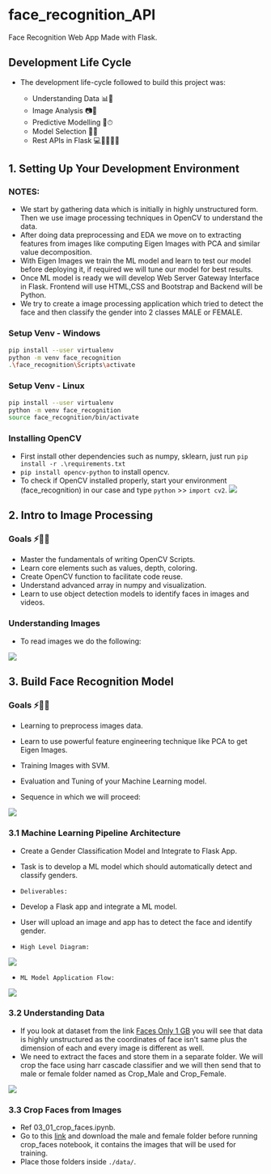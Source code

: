 # face_recognition_API

Face Recognition Web App Made with Flask.

## Development Life Cycle

- The development life-cycle followed to build this project was:

  - Understanding Data 📊🧠
  - Image Analysis 📷📸
  - Predictive Modelling 🚀⏱
  - Model Selection 🎯✅
  - Rest APIs in Flask 💻👩🏻‍💻✨

## 1. Setting Up Your Development Environment

### NOTES:

- We start by gathering data which is initially in highly unstructured form. Then we use image processing techniques in OpenCV to understand the data.
- After doing data preprocessing and EDA we move on to extracting features from images like computing Eigen Images with PCA and similar value decomposition.
- With Eigen Images we train the ML model and learn to test our model before deploying it, if required we will tune our model for best results.
- Once ML model is ready we will develop Web Server Gateway Interface in Flask. Frontend will use HTML,CSS and Bootstrap and Backend will be Python.
- We try to create a image processing application which tried to detect the face and then classify the gender into 2 classes MALE or FEMALE.

### Setup Venv - Windows

```bash
pip install --user virtualenv
python -m venv face_recognition
.\face_recognition\Scripts\activate
```

### Setup Venv - Linux

```bash
pip install --user virtualenv
python -m venv face_recognition
source face_recognition/bin/activate
```

### Installing OpenCV

- First install other dependencies such as numpy, sklearn, just run `pip install -r .\requirements.txt`
- `pip install opencv-python` to install opencv.
- To check if OpenCV installed properly, start your environment (face_recognition) in our case and type `python` >> `import cv2`.
  ![](https://i.imgur.com/oVAHcse.png)

## 2. Intro to Image Processing

### Goals ⚡🎯🎯

- Master the fundamentals of writing OpenCV Scripts.
- Learn core elements such as values, depth, coloring.
- Create OpenCV function to facilitate code reuse.
- Understand advanced array in numpy and visualization.
- Learn to use object detection models to identify faces in images and videos.

### Understanding Images

- To read images we do the following:

![](https://i.imgur.com/ezFMbA5.png)

## 3. Build Face Recognition Model

### Goals ⚡🎯🎯

- Learning to preprocess images data.
- Learn to use powerful feature engineering technique like PCA to get Eigen Images.
- Training Images with SVM.
- Evaluation and Tuning of your Machine Learning model.

- Sequence in which we will proceed:

![](https://i.imgur.com/i0s7IhM.png)

### 3.1 Machine Learning Pipeline Architecture

- Create a Gender Classification Model and Integrate to Flask App.
- Task is to develop a ML model which should automatically detect and classify genders.

- `Deliverables:`
- Develop a Flask app and integrate a ML model.
- User will upload an image and app has to detect the face and identify gender.

- `High Level Diagram:`

![](https://i.imgur.com/uxOAwbq.png)

- `ML Model Application Flow:`

![](https://i.imgur.com/HRn53jx.png)

### 3.2 Understanding Data

- If you look at dataset from the link [Faces Only 1 GB](https://data.vision.ee.ethz.ch/cvl/rrothe/imdb-wiki/) you will see that data is highly unstructured as the coordinates of face isn't same plus the dimension of each and every image is different as well.
- We need to extract the faces and store them in a separate folder. We will crop the face using harr cascade classifier and we will then send that to male or female folder named as Crop_Male and Crop_Female.

![](https://i.imgur.com/JX3RRdY.png)

### 3.3 Crop Faces from Images

- Ref 03_01_crop_faces.ipynb.
- Go to this [link](https://drive.google.com/drive/folders/18b7bVs0rolocCxLC-PV9ydu4dq1q3yVg?usp=sharing) and download the male and female folder before running crop_faces notebook, it contains the images that will be used for training.
- Place those folders inside `./data/`.

